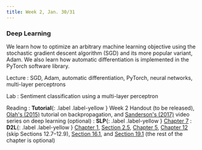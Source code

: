 ```yaml
---
title: Week 2, Jan. 30/31
---
```


### Deep Learning

We learn how to optimize an arbitrary machine learning objective using the stochastic gradient descent algorithm (SGD) and its more popular variant, Adam. We also learn how automatic differentiation is implemented in the PyTorch software library.

Lecture
: SGD, Adam, automatic differentiation, PyTorch, neural networks, multi-layer perceptrons

Lab
: Sentiment classification using a multi-layer perceptron

Reading
: **Tutorial**{: .label .label-yellow } Week 2 Handout (to be released), [Olah's (2015)](https://colah.github.io/posts/2015-08-Backprop/) tutorial on backpropagation, and [Sanderson's (2017)](https://www.3blue1brown.com/topics/neural-networks) video series on deep learning (optional)
: **SLP**{: .label .label-yellow } [Chapter 7](https://web.stanford.edu/~jurafsky/slp3/7.pdf)
: **D2L**{: .label .label-yellow } [Chapter 1](https://d2l.ai/chapter_introduction), [Section 2.5](https://d2l.ai/chapter_preliminaries/autograd.html), [Chapter 5](https://d2l.ai/chapter_multilayer-perceptrons), [Chapter 12](https://d2l.ai/chapter_optimization/) (skip Sections 12.7–12.9), [Section 16.1](https://d2l.ai/chapter_natural-language-processing-applications/index.html), and [Section 19.1](https://d2l.ai/chapter_hyperparameter-optimization) (the rest of the chapter is optional)